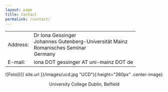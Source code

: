 ```yaml
---
layout: page
title: Contact
permalink: /contact/
---
```


<table>
  <tbody>
    <tr>
      <td>Address:</td>
      <td>Dr Iona Gessinger <br>
        Johannes Gutenberg-Universität Mainz <br> 
        Romanisches Seminar <br>
        Germany </td>
    </tr>
    <tr>
      <td>E-mail:</td>
      <td>iona DOT gessinger AT uni-mainz DOT de</td>
    </tr>
  </tbody>
</table>


![Foto]({{ site.url }}/images/ucd.jpg "UCD"){:height="260px" .center-image}
<p><center>University College Dublin, Belfield</center></p>

<!--
    <tr>
      <td>Office:</td>
      <td>TBA</td>
    </tr> 
    <tr>
      <td>Telephone:</td>
      <td>TBA</td>
    </tr>
      <tr>
      <td>Website:</td>
      <td><a href="https://people.ucd.ie/iona.gessinger" target="_blank" rel="noopener">https://people.ucd.ie/iona.gessinger</a></td>
      </tr>
-->

